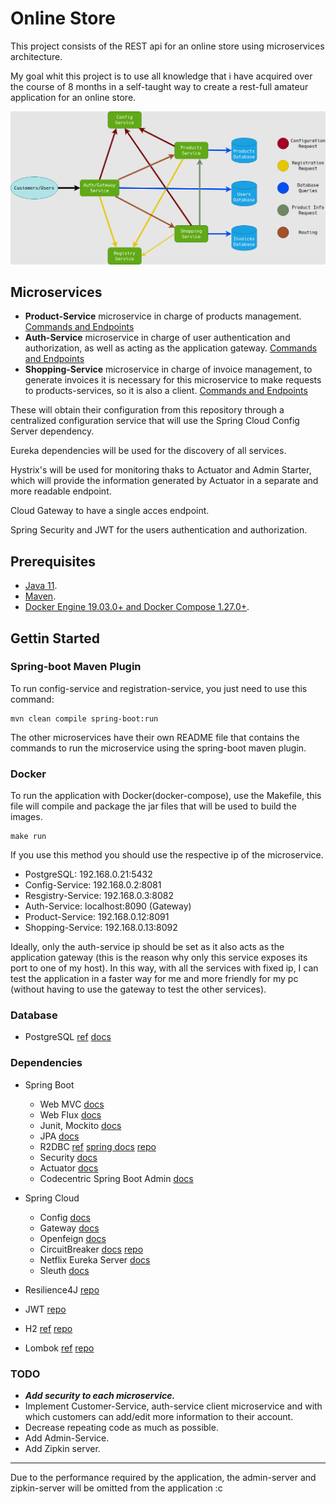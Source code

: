 # Online Store

This project consists of the REST api for an online store using microservices architecture.

My goal whit this project is to use all knowledge that i have acquired over the course of 8 months in a self-taught way to create a rest-full amateur application for an online store.

![app-diagram](diagram.png)

## Microservices

* **Product-Service** microservice in charge of products management. [Commands and Endpoints](https://github.com/SirNoob97/OnlineStore/blob/master/product-service/README.md)
* **Auth-Service** microservice in charge of user authentication and authorization, as well as acting as the application gateway. [Commands and Endpoints](https://github.com/SirNoob97/OnlineStore/blob/master/auth-service/README.md)
* **Shopping-Service** microservice in charge of invoice management, to generate invoices it is necessary for this microservice to make requests to products-services, so it is also a client. [Commands and Endpoints](https://github.com/SirNoob97/OnlineStore/blob/master/shopping-service/README.md)

These will obtain their configuration from this repository through a centralized configuration service that will use the Spring Cloud Config Server dependency.

Eureka dependencies will be used for the discovery of all services.

Hystrix's will be used for monitoring thaks to Actuator and Admin Starter, which will provide the information generated by Actuator in a separate and more readable endpoint.

Cloud Gateway to have a single acces endpoint.

Spring Security and JWT for the users authentication and authorization.

## Prerequisites

* [Java 11](https://openjdk.java.net/).
* [Maven](https://maven.apache.org/).
* [Docker Engine 19.03.0+ and Docker Compose 1.27.0+](https://www.docker.com/).

## Gettin Started

### Spring-boot Maven Plugin

To run config-service and registration-service, you just need to use this command:

    mvn clean compile spring-boot:run

The other microservices have their own README file that contains the commands to run the microservice using the spring-boot maven plugin.

### Docker

To run the application with Docker(docker-compose), use the Makefile, this file will compile and package the jar files that will be used to build the images.

    make run

If you use this method you should use the respective ip of the microservice.

* PostgreSQL: 192.168.0.21:5432
* Config-Service: 192.168.0.2:8081
* Resgistry-Service: 192.168.0.3:8082
* Auth-Service: localhost:8090 (Gateway)
* Product-Service: 192.168.0.12:8091
* Shopping-Service: 192.168.0.13:8092

Ideally, only the auth-service ip should be set as it also acts as the application gateway (this is the reason why only this service exposes its port to one of my host).
In this way, with all the services with fixed ip, I can test the application in a faster way for me and more friendly for my pc (without having to use the gateway to test the other services).

### Database

* PostgreSQL [ref](https://www.postgresql.org/) [docs](https://www.postgresql.org/docs/13/index.html)

### Dependencies

* Spring Boot
  * Web MVC [docs](https://docs.spring.io/spring-framework/docs/current/reference/html/web.html#spring-web)
  * Web Flux [docs](https://docs.spring.io/spring-framework/docs/current/reference/html/web-reactive.html#spring-webflux)
  * Junit, Mockito [docs](https://docs.spring.io/spring-framework/docs/current/reference/html/testing.html#testing)
  * JPA [docs](https://docs.spring.io/spring-data/jpa/docs/current/reference/html/#reference)
  * R2DBC [ref](https://r2dbc.io/) [spring docs](https://docs.spring.io/spring-data/r2dbc/docs/current/reference/html/#reference) [repo](https://github.com/r2dbc)
  * Security [docs](https://docs.spring.io/spring-security/site/docs/current/reference/html5/)
  * Actuator [docs](https://docs.spring.io/spring-boot/docs/current/reference/htmlsingle/#production-ready)
  * Codecentric Spring Boot Admin [docs](https://codecentric.github.io/spring-boot-admin/current/)

* Spring Cloud
  * Config [docs](https://docs.spring.io/spring-cloud-config/docs/current/reference/html/)
  * Gateway [docs](https://docs.spring.io/spring-cloud-gateway/docs/current/reference/html/)
  * Openfeign [docs](https://docs.spring.io/spring-cloud-openfeign/docs/current/reference/html/)
  * CircuitBreaker [docs](https://docs.spring.io/spring-cloud-circuitbreaker/docs/current/reference/html/) [repo](https://github.com/spring-cloud/spring-cloud-circuitbreaker)
  * Netflix Eureka Server [docs](https://docs.spring.io/spring-cloud-netflix/docs/current/reference/html/)
  * Sleuth [docs](https://docs.spring.io/spring-cloud-sleuth/docs/current/reference/html/)

* Resilience4J [repo](https://github.com/resilience4j/resilience4j)
* JWT [repo](https://github.com/jwtk/jjwt)
* H2 [ref](https://www.h2database.com/html/main.html) [repo](https://github.com/h2database/h2database)
* Lombok [ref](https://projectlombok.org/) [repo](https://github.com/rzwitserloot/lombok)

### TODO

* ***Add security to each microservice.***
* Implement Customer-Service, auth-service client microservice and with which customers can add/edit more information to their account.
* Decrease repeating code as much as possible.
* Add Admin-Service.
* Add Zipkin server.

---
Due to the performance required by the application, the admin-server and zipkin-server will be omitted from the application :c

